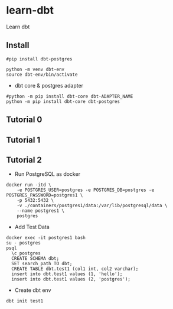 # learn-dbt
Learn dbt

## Install
```
#pip install dbt-postgres

python -m venv dbt-env
source dbt-env/bin/activate
```
* dbt core & postgres adapter
```
#python -m pip install dbt-core dbt-ADAPTER_NAME
python -m pip install dbt-core dbt-postgres
```


## Tutorial 0

## Tutorial 1

## Tutorial 2

* Run PostgreSQL as docker
```
docker run -itd \
    -e POSTGRES_USER=postgres -e POSTGRES_DB=postgres -e POSTGRES_PASSWORD=postgres1 \
    -p 5432:5432 \
    -v ./containers/postgres1/data:/var/lib/postgresql/data \
    --name postgres1 \
    postgres
```
* Add Test Data
```
docker exec -it postgres1 bash
su - postgres
psql
  \c postgres
  CREATE SCHEMA dbt;
  SET search_path TO dbt;
  CREATE TABLE dbt.test1 (col1 int, col2 varchar);
  insert into dbt.test1 values (1, 'hello');
  insert into dbt.test1 values (2, 'postgres');

```
* Create dbt env
```
dbt init test1

```
